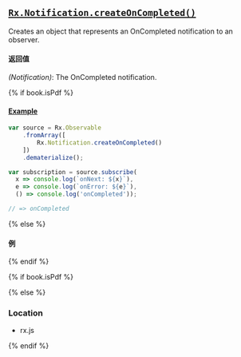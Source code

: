 ## [`Rx.Notification.createOnCompleted()`](https://github.com/Reactive-Extensions/RxJS/blob/master/src/core/notification.js#L84)

Creates an object that represents an OnCompleted notification to an observer.

#### 返回值
*(Notification)*: The OnCompleted notification.

{% if book.isPdf %}

#### [Example](http://jsbin.com/gifoh/2/edit?js,console)

```js
var source = Rx.Observable
    .fromArray([
        Rx.Notification.createOnCompleted()
    ])
    .dematerialize();

var subscription = source.subscribe(
  x => console.log(`onNext: ${x}`),
  e => console.log(`onError: ${e}`),
  () => console.log('onCompleted'));

// => onCompleted

```

{% else %}

#### 例

[](http://jsbin.com/gifoh/2/embed?js,console)

{% endif %}

{% if book.isPdf %}



{% else %}

### Location

- rx.js

{% endif %}